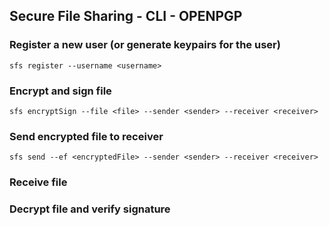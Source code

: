 ## Secure File Sharing - CLI - OPENPGP
 ### Register a new user (or generate keypairs for the user)
 ``` 
 sfs register --username <username>
 ```

 ### Encrypt and sign file
 ``` 
 sfs encryptSign --file <file> --sender <sender> --receiver <receiver>
 ```

 ### Send encrypted file to receiver
 ``` 
 sfs send --ef <encryptedFile> --sender <sender> --receiver <receiver>
 ```

 ### Receive file

 ### Decrypt file and verify signature 
